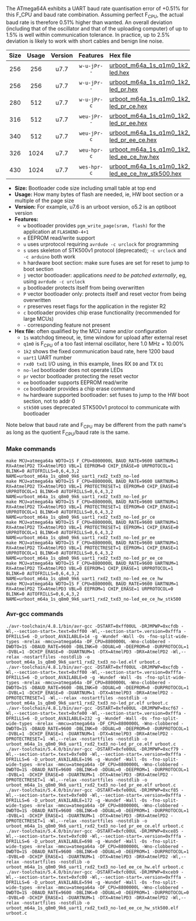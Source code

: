 The ATmega64A exhibits a UART baud rate quantisation error of +0.51% for this F_CPU and baud rate combination. Assuming perfect F<sub>CPU</sub>, the actual baud rate is therefore 0.51% higher than wanted. An overall deviation (including that of the oscillator and that of the uploading computer) of up to 1.5% is well within communication tolerance. In practice, up to 2.5% deviation is likely to work with short cables and benign line noise.

|Size|Usage|Version|Features|Hex file|
|:-:|:-:|:-:|:-:|:--|
|256|256|u7.7|`w-u-jPr--`|[urboot_m64a_1s_q1m0_1k2_uart1_rxd2_txd3_no-led.hex](https://raw.githubusercontent.com/stefanrueger/urboot.hex/main/u7.7/mcus/atmega64a/watchdog_1_s/internal_oscillator_q%2B10.00%25/%2B1m000000_hz/%2B%2B%2B1k2_baud/uart1_rxd2_txd3/no-led/urboot_m64a_1s_q1m0_1k2_uart1_rxd2_txd3_no-led.hex)|
|256|256|u7.7|`w-u-jPr--`|[urboot_m64a_1s_q1m0_1k2_uart1_rxd2_txd3_no-led_pr.hex](https://raw.githubusercontent.com/stefanrueger/urboot.hex/main/u7.7/mcus/atmega64a/watchdog_1_s/internal_oscillator_q%2B10.00%25/%2B1m000000_hz/%2B%2B%2B1k2_baud/uart1_rxd2_txd3/no-led/urboot_m64a_1s_q1m0_1k2_uart1_rxd2_txd3_no-led_pr.hex)|
|280|512|u7.7|`w-u-jPr-c`|[urboot_m64a_1s_q1m0_1k2_uart1_rxd2_txd3_no-led_pr_ce.hex](https://raw.githubusercontent.com/stefanrueger/urboot.hex/main/u7.7/mcus/atmega64a/watchdog_1_s/internal_oscillator_q%2B10.00%25/%2B1m000000_hz/%2B%2B%2B1k2_baud/uart1_rxd2_txd3/no-led/urboot_m64a_1s_q1m0_1k2_uart1_rxd2_txd3_no-led_pr_ce.hex)|
|316|512|u7.7|`weu-jPr--`|[urboot_m64a_1s_q1m0_1k2_uart1_rxd2_txd3_no-led_pr_ee.hex](https://raw.githubusercontent.com/stefanrueger/urboot.hex/main/u7.7/mcus/atmega64a/watchdog_1_s/internal_oscillator_q%2B10.00%25/%2B1m000000_hz/%2B%2B%2B1k2_baud/uart1_rxd2_txd3/no-led/urboot_m64a_1s_q1m0_1k2_uart1_rxd2_txd3_no-led_pr_ee.hex)|
|340|512|u7.7|`weu-jPr-c`|[urboot_m64a_1s_q1m0_1k2_uart1_rxd2_txd3_no-led_pr_ee_ce.hex](https://raw.githubusercontent.com/stefanrueger/urboot.hex/main/u7.7/mcus/atmega64a/watchdog_1_s/internal_oscillator_q%2B10.00%25/%2B1m000000_hz/%2B%2B%2B1k2_baud/uart1_rxd2_txd3/no-led/urboot_m64a_1s_q1m0_1k2_uart1_rxd2_txd3_no-led_pr_ee_ce.hex)|
|326|1024|u7.7|`weu-hpr-c`|[urboot_m64a_1s_q1m0_1k2_uart1_rxd2_txd3_no-led_ee_ce_hw.hex](https://raw.githubusercontent.com/stefanrueger/urboot.hex/main/u7.7/mcus/atmega64a/watchdog_1_s/internal_oscillator_q%2B10.00%25/%2B1m000000_hz/%2B%2B%2B1k2_baud/uart1_rxd2_txd3/no-led/urboot_m64a_1s_q1m0_1k2_uart1_rxd2_txd3_no-led_ee_ce_hw.hex)|
|430|1024|u7.7|`wes-hpr-c`|[urboot_m64a_1s_q1m0_1k2_uart1_rxd2_txd3_no-led_ee_ce_hw_stk500.hex](https://raw.githubusercontent.com/stefanrueger/urboot.hex/main/u7.7/mcus/atmega64a/watchdog_1_s/internal_oscillator_q%2B10.00%25/%2B1m000000_hz/%2B%2B%2B1k2_baud/uart1_rxd2_txd3/no-led/urboot_m64a_1s_q1m0_1k2_uart1_rxd2_txd3_no-led_ee_ce_hw_stk500.hex)|

- **Size:** Bootloader code size including small table at top end
- **Usage:** How many bytes of flash are needed, ie, HW boot section or a multiple of the page size
- **Version:** For example, u7.6 is an urboot version, o5.2 is an optiboot version
- **Features:**
  + `w` bootloader provides `pgm_write_page(sram, flash)` for the application at `FLASHEND-4+1`
  + `e` EEPROM read/write support
  + `u` uses urprotocol requiring `avrdude -c urclock` for programming
  + `s` uses skeleton of STK500v1 protocol (deprecated); `-c urclock` and `-c arduino` both work
  + `h` hardware boot section: make sure fuses are set for reset to jump to boot section
  + `j` vector bootloader: applications *need to be patched externally*, eg, using `avrdude -c urclock`
  + `p` bootloader protects itself from being overwritten
  + `P` vector bootloader only: protects itself and reset vector from being overwritten
  + `r` preserves reset flags for the application in the register R2
  + `c` bootloader provides chip erase functionality (recommended for large MCUs)
  + `-` corresponding feature not present
- **Hex file:** often qualified by the MCU name and/or configuration
  + `1s` watchdog timeout, ie, time window for upload after external reset
  + `q1m0` is F<sub>CPU</sub> of a too fast internal oscillator, here 1.0 MHz + 10.00%
  + `1k2` shows the fixed communication baud rate, here 1200 baud
  + `uart1` UART number
  + `rxd0 txd1` I/O using, in this example, lines RX `D0` and TX `D1`
  + `no-led` bootloader does not operate LEDs
  + `pr` vector bootloader protecting the reset vector
  + `ee` bootloader supports EEPROM read/write
  + `ce` bootloader provides a chip erase command
  + `hw` hardware supported bootloader: set fuses to jump to the HW boot section, not to addr 0
  + `stk500` uses deprecated STK500v1 protocol to communicate with bootloader


Note below that baud rate and F<sub>CPU</sub> may be different from the path name's as long as the quotient F<sub>CPU</sub>/baud rate is the same.

### Make commands
```
make MCU=atmega64a WDTO=1S F_CPU=8800000L BAUD_RATE=9600 UARTNUM=1 RX=AtmelPD2 TX=AtmelPD3 VBL=1 EEPROM=0 CHIP_ERASE=0 URPROTOCOL=1 BLINK=0 AUTOFRILLS=0,6,4,3,2 NAME=urboot_m64a_1s_q8m0_9k6_uart1_rxd2_txd3_no-led
make MCU=atmega64a WDTO=1S F_CPU=8800000L BAUD_RATE=9600 UARTNUM=1 RX=AtmelPD2 TX=AtmelPD3 VBL=1 PROTECTRESET=1 EEPROM=0 CHIP_ERASE=0 URPROTOCOL=1 BLINK=0 AUTOFRILLS=0,6,4,3,2 NAME=urboot_m64a_1s_q8m0_9k6_uart1_rxd2_txd3_no-led_pr
make MCU=atmega64a WDTO=1S F_CPU=8800000L BAUD_RATE=9600 UARTNUM=1 RX=AtmelPD2 TX=AtmelPD3 VBL=1 PROTECTRESET=1 EEPROM=0 CHIP_ERASE=1 URPROTOCOL=1 BLINK=0 AUTOFRILLS=0,6,4,3,2 NAME=urboot_m64a_1s_q8m0_9k6_uart1_rxd2_txd3_no-led_pr_ce
make MCU=atmega64a WDTO=1S F_CPU=8800000L BAUD_RATE=9600 UARTNUM=1 RX=AtmelPD2 TX=AtmelPD3 VBL=1 PROTECTRESET=1 EEPROM=1 CHIP_ERASE=0 URPROTOCOL=1 BLINK=0 AUTOFRILLS=0,6,4,3,2 NAME=urboot_m64a_1s_q8m0_9k6_uart1_rxd2_txd3_no-led_pr_ee
make MCU=atmega64a WDTO=1S F_CPU=8800000L BAUD_RATE=9600 UARTNUM=1 RX=AtmelPD2 TX=AtmelPD3 VBL=1 PROTECTRESET=1 EEPROM=1 CHIP_ERASE=1 URPROTOCOL=1 BLINK=0 AUTOFRILLS=0,6,4,3,2 NAME=urboot_m64a_1s_q8m0_9k6_uart1_rxd2_txd3_no-led_pr_ee_ce
make MCU=atmega64a WDTO=1S F_CPU=8800000L BAUD_RATE=9600 UARTNUM=1 RX=AtmelPD2 TX=AtmelPD3 VBL=0 EEPROM=1 CHIP_ERASE=1 URPROTOCOL=1 BLINK=0 AUTOFRILLS=0,6,4,3,2 NAME=urboot_m64a_1s_q8m0_9k6_uart1_rxd2_txd3_no-led_ee_ce_hw
make MCU=atmega64a WDTO=1S F_CPU=8800000L BAUD_RATE=9600 UARTNUM=1 RX=AtmelPD2 TX=AtmelPD3 VBL=0 EEPROM=1 CHIP_ERASE=1 URPROTOCOL=0 BLINK=0 AUTOFRILLS=0,6,4,3,2 NAME=urboot_m64a_1s_q8m0_9k6_uart1_rxd2_txd3_no-led_ee_ce_hw_stk500
```

### Avr-gcc commands
```
./avr-toolchain/4.8.1/bin/avr-gcc -DSTART=0xff00UL -DRJMPWP=0xcfdb -Wl,--section-start=.text=0xff00 -Wl,--section-start=.version=0xfffa -DFRILLS=6 -D_urboot_AVAILABLE=14 -g -Wundef -Wall -Os -fno-split-wide-types -mrelax -mmcu=atmega64a -DF_CPU=8800000L -Wno-clobbered -DWDTO=1S -DBAUD_RATE=9600 -DBLINK=0 -DDUAL=0 -DEEPROM=0 -DURPROTOCOL=1 -DVBL=1 -DCHIP_ERASE=0 -DUARTNUM=1 -DTX=AtmelPD3 -DRX=AtmelPD2 -Wl,--relax -nostartfiles -nostdlib -o urboot_m64a_1s_q8m0_9k6_uart1_rxd2_txd3_no-led.elf urboot.c
./avr-toolchain/4.8.1/bin/avr-gcc -DSTART=0xff00UL -DRJMPWP=0xcfdb -Wl,--section-start=.text=0xff00 -Wl,--section-start=.version=0xfffa -DFRILLS=6 -D_urboot_AVAILABLE=0 -g -Wundef -Wall -Os -fno-split-wide-types -mrelax -mmcu=atmega64a -DF_CPU=8800000L -Wno-clobbered -DWDTO=1S -DBAUD_RATE=9600 -DBLINK=0 -DDUAL=0 -DEEPROM=0 -DURPROTOCOL=1 -DVBL=1 -DCHIP_ERASE=0 -DUARTNUM=1 -DTX=AtmelPD3 -DRX=AtmelPD2 -DPROTECTRESET=1 -Wl,--relax -nostartfiles -nostdlib -o urboot_m64a_1s_q8m0_9k6_uart1_rxd2_txd3_no-led_pr.elf urboot.c
./avr-toolchain/4.8.1/bin/avr-gcc -DSTART=0xfe00UL -DRJMPWP=0xcf67 -Wl,--section-start=.text=0xfe00 -Wl,--section-start=.version=0xfffa -DFRILLS=6 -D_urboot_AVAILABLE=232 -g -Wundef -Wall -Os -fno-split-wide-types -mrelax -mmcu=atmega64a -DF_CPU=8800000L -Wno-clobbered -DWDTO=1S -DBAUD_RATE=9600 -DBLINK=0 -DDUAL=0 -DEEPROM=0 -DURPROTOCOL=1 -DVBL=1 -DCHIP_ERASE=1 -DUARTNUM=1 -DTX=AtmelPD3 -DRX=AtmelPD2 -DPROTECTRESET=1 -Wl,--relax -nostartfiles -nostdlib -o urboot_m64a_1s_q8m0_9k6_uart1_rxd2_txd3_no-led_pr_ce.elf urboot.c
./avr-toolchain/5.4.0/bin/avr-gcc -DSTART=0xfe00UL -DRJMPWP=0xcf79 -Wl,--section-start=.text=0xfe00 -Wl,--section-start=.version=0xfffa -DFRILLS=6 -D_urboot_AVAILABLE=196 -g -Wundef -Wall -Os -fno-split-wide-types -mrelax -mmcu=atmega64a -DF_CPU=8800000L -Wno-clobbered -DWDTO=1S -DBAUD_RATE=9600 -DBLINK=0 -DDUAL=0 -DEEPROM=1 -DURPROTOCOL=1 -DVBL=1 -DCHIP_ERASE=0 -DUARTNUM=1 -DTX=AtmelPD3 -DRX=AtmelPD2 -DPROTECTRESET=1 -Wl,--relax -nostartfiles -nostdlib -o urboot_m64a_1s_q8m0_9k6_uart1_rxd2_txd3_no-led_pr_ee.elf urboot.c
./avr-toolchain/5.4.0/bin/avr-gcc -DSTART=0xfe00UL -DRJMPWP=0xcf85 -Wl,--section-start=.text=0xfe00 -Wl,--section-start=.version=0xfffa -DFRILLS=6 -D_urboot_AVAILABLE=172 -g -Wundef -Wall -Os -fno-split-wide-types -mrelax -mmcu=atmega64a -DF_CPU=8800000L -Wno-clobbered -DWDTO=1S -DBAUD_RATE=9600 -DBLINK=0 -DDUAL=0 -DEEPROM=1 -DURPROTOCOL=1 -DVBL=1 -DCHIP_ERASE=1 -DUARTNUM=1 -DTX=AtmelPD3 -DRX=AtmelPD2 -DPROTECTRESET=1 -Wl,--relax -nostartfiles -nostdlib -o urboot_m64a_1s_q8m0_9k6_uart1_rxd2_txd3_no-led_pr_ee_ce.elf urboot.c
./avr-toolchain/5.4.0/bin/avr-gcc -DSTART=0xfc00UL -DRJMPWP=0xce85 -Wl,--section-start=.text=0xfc00 -Wl,--section-start=.version=0xfffa -DFRILLS=6 -D_urboot_AVAILABLE=698 -g -Wundef -Wall -Os -fno-split-wide-types -mrelax -mmcu=atmega64a -DF_CPU=8800000L -Wno-clobbered -DWDTO=1S -DBAUD_RATE=9600 -DBLINK=0 -DDUAL=0 -DEEPROM=1 -DURPROTOCOL=1 -DVBL=0 -DCHIP_ERASE=1 -DUARTNUM=1 -DTX=AtmelPD3 -DRX=AtmelPD2 -Wl,--relax -nostartfiles -nostdlib -o urboot_m64a_1s_q8m0_9k6_uart1_rxd2_txd3_no-led_ee_ce_hw.elf urboot.c
./avr-toolchain/5.4.0/bin/avr-gcc -DSTART=0xfc00UL -DRJMPWP=0xceb9 -Wl,--section-start=.text=0xfc00 -Wl,--section-start=.version=0xfffa -DFRILLS=6 -D_urboot_AVAILABLE=594 -g -Wundef -Wall -Os -fno-split-wide-types -mrelax -mmcu=atmega64a -DF_CPU=8800000L -Wno-clobbered -DWDTO=1S -DBAUD_RATE=9600 -DBLINK=0 -DDUAL=0 -DEEPROM=1 -DURPROTOCOL=0 -DVBL=0 -DCHIP_ERASE=1 -DUARTNUM=1 -DTX=AtmelPD3 -DRX=AtmelPD2 -Wl,--relax -nostartfiles -nostdlib -o urboot_m64a_1s_q8m0_9k6_uart1_rxd2_txd3_no-led_ee_ce_hw_stk500.elf urboot.c
```

